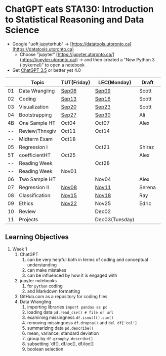 # ChatGPT eats STA130: Introduction to Statistical Reasoning and Data Science

- Google "uoft jupyterhub" -> [https://datatools.utoronto.ca](https://datatools.utoronto.ca)
  - Choose "jupyter" [https://jupyter.utoronto.ca/](https://jupyter.utoronto.ca/) -> and then created a "New Python 3 (ipykernel)" to open a notebook
- Get [ChatGPT 3.5](https://chat.openai.com/) or better yet 4.0

|  |Topic         |TUT(Friday)|LEC(Monday)|Draft|Reviewer|
|--|--------------|-----------|-----------|-----|--------|
|01|Data Wrangling|[Sep06](TUT/STA130F24_TUT01_Sep06.ipynb)|[Sep09](LEC/STA130F24_LEC01_Sep09.ipynb)|Scott|Shiraz+Ray  |
|02|Coding        |[Sep13](TUT/STA130F24_TUT02_Sep13.ipynb)|[Sep16](LEC/STA130F24_LEC02_Sep16.ipynb)|Scott|Edric+Serena|
|03|Visualization |[Sep20](TUT/STA130F24_TUT03_Sep20.ipynb)|[Sep23](LEC/STA130F24_LEC03_Sep23.ipynb)|Scott|Ali+Alex    |
|04|Bootstrapping |[Sep27](TUT/STA130F24_TUT04_Sep27.ipynb)|[Sep30](LEC/STA130F24_LEC04_Sep30.ipynb)|Ali|Alex|
|4B|One Sample HT |Oct04|Oct07|Alex|Ali|
|--|Review/Thnxgiv|Oct11|Oct14| | |
|--|Midterm Exam  |Oct18|     | | |
|05|Regression I  |     |Oct21|Shiraz|Serena|
|5T|coefficientHT |Oct25|     |Alex|Ali|
|--|Reading Week  |     |Oct28|   | |
|--|Reading Week  |Nov01|     |   | |
|06|Two Sample HT |     |Nov04|Alex|Ali|
|07|Regression II |[Nov08](STA130F24_TUT07_Nov08.ipynb)|[Nov11](STA130F24_LEC07_Nov11.ipynb)|Serena|Shiraz|
|08|Classification|[Nov15](STA130F24_TUT08_Nov15.ipynb)|[Nov18](STA130F24_LEC08_Nov18.ipynb)|Ray|Edric|
|09|Ethics        |[Nov22](STA130F24_TUT09_Nov22.ipynb)|Nov25|Edric|Ray|
|10|Review        |     |Dec02|  | |
|11|Projects      |     |Dec03(Tuesday)|  | |

## Learning Objectives

1. Week 1
   1. ChatGPT
      1. can be very helpful both in terms of coding and conceptual understanding
      2. can make mistakes
      3. can be influenced by how it is engaged with
   2. jupyter notebooks
      1. for `python` coding
      2. and Markdown formatting
   3. GitHub.com as a repository for coding files
   4. Data Wrangling
      1. importing libraries `import pandas as pd`
      2. loading data `pd.read_csv() # file or url`
      3. examining missingness `df.isnull().sum()`
      4. removing missingness `df.dropna()` and `del df['col']`
      5. summarizing data `pd.describe()`
      6. mean, variance, standard deviation
      7. group by `df.groupby.describe()`
      8. subsetting `df[], df.loc[], df.iloc[] 
      9. boolean selection
      
